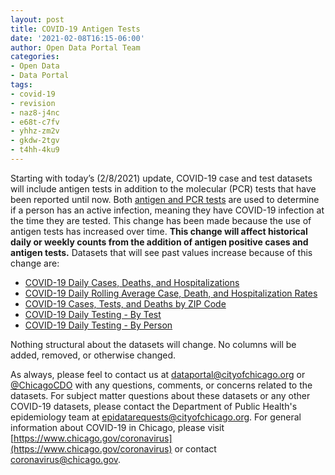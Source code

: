 ```yaml
---
layout: post
title: COVID-19 Antigen Tests
date: '2021-02-08T16:15-06:00'
author: Open Data Portal Team
categories:
- Open Data
- Data Portal
tags:
- covid-19
- revision
- naz8-j4nc
- e68t-c7fv
- yhhz-zm2v
- gkdw-2tgv
- t4hh-4ku9
---
```

Starting with today’s (2/8/2021) update, COVID-19 case and test datasets will include antigen tests in addition to the molecular (PCR) tests that have been reported until now. Both [antigen and PCR tests](https://www.fda.gov/health-professionals/closer-look-covid-19-diagnostic-testing) are used to determine if a person has an active infection, meaning they have COVID-19 infection at the time they are tested. This change has been made because the use of antigen tests has increased over time. **This change will affect historical daily or weekly counts from the addition of antigen positive cases and antigen tests.** Datasets that will see past values increase because of this change are: 

* [COVID-19 Daily Cases, Deaths, and Hospitalizations](https://data.cityofchicago.org/Health-Human-Services/COVID-19-Daily-Cases-Deaths-and-Hospitalizations/naz8-j4nc)
* [COVID-19 Daily Rolling Average Case, Death, and Hospitalization Rates](https://data.cityofchicago.org/Health-Human-Services/COVID-19-Daily-Rolling-Average-Case-Death-and-Hosp/e68t-c7fv)
* [COVID-19 Cases, Tests, and Deaths by ZIP Code](https://data.cityofchicago.org/Health-Human-Services/COVID-19-Cases-Tests-and-Deaths-by-ZIP-Code/yhhz-zm2v)
* [COVID-19 Daily Testing - By Test](https://data.cityofchicago.org/Health-Human-Services/COVID-19-Daily-Testing-By-Test/gkdw-2tgv)
* [COVID-19 Daily Testing - By Person](https://data.cityofchicago.org/Health-Human-Services/COVID-19-Daily-Testing-By-Person/t4hh-4ku9)

Nothing structural about the datasets will change. No columns will be added, removed, or otherwise changed.

As always, please feel to contact us at [dataportal@cityofchicago.org](mailto:dataportal@cityofchicago.org) or [@ChicagoCDO](https://twitter.com/ChicagoCDO) with any questions, comments, or concerns related to the datasets. For subject matter questions about these datasets or any other COVID-19 datasets, please contact the Department of Public Health's epidemiology team at [epidatarequests@cityofchicago.org](mailto:epidatarequests@cityofchicago.org). For general information about COVID-19 in Chicago, please visit [https://www.chicago.gov/coronavirus](https://www.chicago.gov/coronavirus) or contact [coronavirus@chicago.gov](mailto:coronavirus@chicago.gov).
